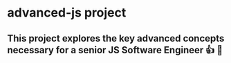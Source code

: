 # advanced-js project
## This project explores the key advanced concepts necessary for a senior JS Software Engineer :thumbsup:  :100:

